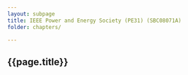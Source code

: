```yaml
---
layout: subpage
title: IEEE Power and Energy Society (PE31) (SBC08071A)
folder: chapters/

---
```

##  {{page.title}}
